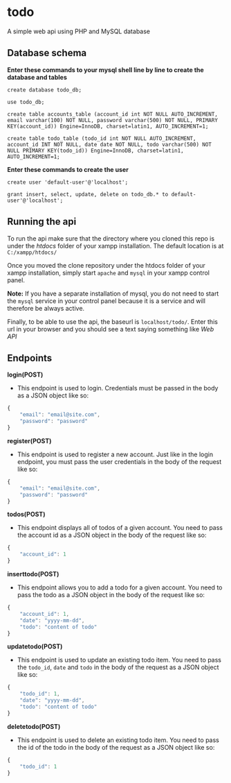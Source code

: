 # todo

A simple web api using PHP and MySQL database

## Database schema

**Enter these commands to your mysql shell line by line to create the database and tables**

```
create database todo_db;
```

```
use todo_db;
```

```
create table accounts_table (account_id int NOT NULL AUTO_INCREMENT, email varchar(100) NOT NULL, password varchar(500) NOT NULL, PRIMARY KEY(account_id)) Engine=InnoDB, charset=latin1, AUTO_INCREMENT=1;
```

```
create table todo_table (todo_id int NOT NULL AUTO_INCREMENT, account_id INT NOT NULL, date date NOT NULL, todo varchar(500) NOT NULL PRIMARY KEY(todo_id)) Engine=InnoDB, charset=latin1, AUTO_INCREMENT=1;
```

**Enter these commands to create the user**

```
create user 'default-user'@'localhost';
```

```
grant insert, select, update, delete on todo_db.* to default-user'@'localhost';
```


## Running the api

To run the api make sure that the directory where you cloned this repo is under the *htdocs* folder of your xampp installation. The default location is at `C:/xampp/htdocs/`

Once you moved the clone repository under the htdocs folder of your xampp installation, simply start `apache` and `mysql` in your xampp control panel.

**Note:** If you have a separate installation of mysql, you do not need to start the `mysql` service in your control panel because it is a service and will therefore be always active.

Finally, to be able to use the api, the baseurl is `localhost/todo/`. Enter this url in your browser and you should see a text saying something like *Web API*

## Endpoints

**login(POST)**
- This endpoint is used to login. Credentials must be passed in the body as a JSON object like so:

```javascript
{
    "email": "email@site.com",
    "password": "password"
}
```


**register(POST)**
- This endpoint is used to register a new account. Just like in the login endpoint, you must pass the user credentials in the body of the request like so:

```javascript
{
    "email": "email@site.com",
    "password": "password"
}
```


**todos(POST)**
- This endpoint displays all of todos of a given account. You need to pass the account id as a JSON object in the body of the request like so:

```javascript
{
    "account_id": 1
}
```


**inserttodo(POST)**
- This endpoint allows you to add a todo for a given account. You need to pass the todo as a JSON object in the body of the request like so:

```javascript
{
    "account_id": 1,
    "date": "yyyy-mm-dd",
    "todo": "content of todo"
}
```


**updatetodo(POST)**
- This endpoint is used to update an existing todo item. You need to pass the `todo_id`, `date` and `todo` in the body of the request as a JSON object like so:

```javascript
{
    "todo_id": 1,
    "date": "yyyy-mm-dd",
    "todo": "content of todo"
}
```


**deletetodo(POST)**
- This endpoint is used to delete an existing todo item. You need to pass the id of the todo in the body of the request as a JSON object like so:

```javascript
{
    "todo_id": 1
}
```
